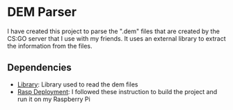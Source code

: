# DEM Parser

I have created this project to parse the ".dem" files that are created by the CS:GO server that I use with my friends. It uses an external library to extract the information from the files.

## Dependencies

- [Library](https://github.com/StatsHelix/demoinfo): Library used to read the dem files
- [Rasp Deployment](https://docs.microsoft.com/en-gb/dotnet/iot/deployment#deploying-a-self-contained-app): I followed these instruction to build the project and run it on my Raspberry Pi
